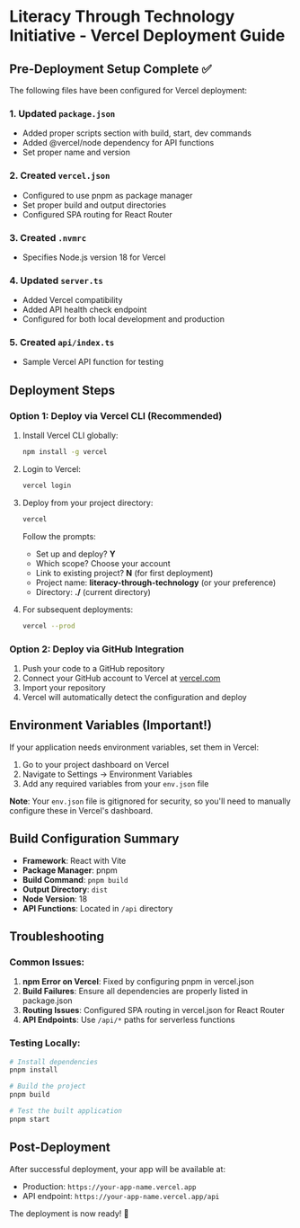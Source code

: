 # Literacy Through Technology Initiative - Vercel Deployment Guide

## Pre-Deployment Setup Complete ✅

The following files have been configured for Vercel deployment:

### 1. Updated `package.json`
- Added proper scripts section with build, start, dev commands
- Added @vercel/node dependency for API functions
- Set proper name and version

### 2. Created `vercel.json`
- Configured to use pnpm as package manager
- Set proper build and output directories
- Configured SPA routing for React Router

### 3. Created `.nvmrc`
- Specifies Node.js version 18 for Vercel

### 4. Updated `server.ts`
- Added Vercel compatibility
- Added API health check endpoint
- Configured for both local development and production

### 5. Created `api/index.ts`
- Sample Vercel API function for testing

## Deployment Steps

### Option 1: Deploy via Vercel CLI (Recommended)

1. Install Vercel CLI globally:
   ```bash
   npm install -g vercel
   ```

2. Login to Vercel:
   ```bash
   vercel login
   ```

3. Deploy from your project directory:
   ```bash
   vercel
   ```

   Follow the prompts:
   - Set up and deploy? **Y**
   - Which scope? Choose your account
   - Link to existing project? **N** (for first deployment)
   - Project name: **literacy-through-technology** (or your preference)
   - Directory: **./** (current directory)

4. For subsequent deployments:
   ```bash
   vercel --prod
   ```

### Option 2: Deploy via GitHub Integration

1. Push your code to a GitHub repository
2. Connect your GitHub account to Vercel at [vercel.com](https://vercel.com)
3. Import your repository
4. Vercel will automatically detect the configuration and deploy

## Environment Variables (Important!)

If your application needs environment variables, set them in Vercel:

1. Go to your project dashboard on Vercel
2. Navigate to Settings → Environment Variables
3. Add any required variables from your `env.json` file

**Note**: Your `env.json` file is gitignored for security, so you'll need to manually configure these in Vercel's dashboard.

## Build Configuration Summary

- **Framework**: React with Vite
- **Package Manager**: pnpm
- **Build Command**: `pnpm build`
- **Output Directory**: `dist`
- **Node Version**: 18
- **API Functions**: Located in `/api` directory

## Troubleshooting

### Common Issues:

1. **npm Error on Vercel**: Fixed by configuring pnpm in vercel.json
2. **Build Failures**: Ensure all dependencies are properly listed in package.json
3. **Routing Issues**: Configured SPA routing in vercel.json for React Router
4. **API Endpoints**: Use `/api/*` paths for serverless functions

### Testing Locally:

```bash
# Install dependencies
pnpm install

# Build the project
pnpm build

# Test the built application
pnpm start
```

## Post-Deployment

After successful deployment, your app will be available at:
- Production: `https://your-app-name.vercel.app`
- API endpoint: `https://your-app-name.vercel.app/api`

The deployment is now ready! 🚀